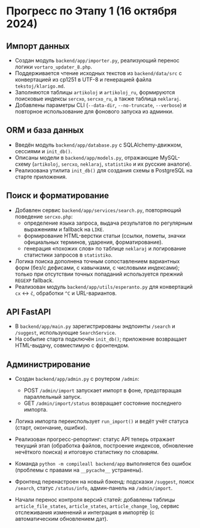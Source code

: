 # Прогресс по Этапу 1 (16 октября 2024)

## Импорт данных

- Создан модуль `backend/app/importer.py`, реализующий перенос логики `vortaro_updater_8.php`.
- Поддерживается чтение исходных текстов из `backend/data/src` с конвертацией из cp1251 в UTF-8 и генерацией файла `tekstoj/klarigo.md`.
- Заполняются таблицы `artikoloj` и `artikoloj_ru`, формируются поисковые индексы `sercxo`, `sercxo_ru`, а также таблица `neklaraj`.
- Добавлены параметры CLI (`--data-dir`, `--no-truncate`, `--verbose`) и повторное использование для фонового запуска из админки.

## ORM и база данных

- Введён модуль `backend/app/database.py` с SQLAlchemy-движком, сессиями и `init_db()`.
- Описаны модели в `backend/app/models.py`, отражающие MySQL-схему (`artikoloj`, `sercxo`, `neklaraj`, `statistiko` и их русские аналоги).
- Реализована утилита `init_db()` для создания схемы в PostgreSQL на старте приложения.

## Поиск и форматирование

- Добавлен сервис `backend/app/services/search.py`, повторяющий поведение `sercxo.php`:
  - определение языка запроса, выдача результатов по регулярным выражениям и fallback на `LIKE`.
  - формирование HTML-верстки статьи (ссылки, пометы, значки официальных терминов, ударения, форматирование).
  - генерация «похожих слов» по таблице `neklaraj` и логирование статистики запросов в `statistiko`.
- Логика поиска дополнена точным сопоставлением вариантных форм (без/с дефисами, с кавычками, с числовыми индексами); только при отсутствии точных попаданий используется прежний `REGEXP` fallback.
- Реализован модуль `backend/app/utils/esperanto.py` для конвертаций `cx` ↔ `ĉ`, обработки `^C` и URL-вариантов.

## API FastAPI

- В `backend/app/main.py` зарегистрированы эндпоинты `/search` и `/suggest`, использующие `SearchService`.
- На событие старта подключён `init_db()`; приложение возвращает HTML-выдачу, совместимую с фронтендом.

## Администрирование

- Создан `backend/app/admin.py` с роутером `/admin`:
  - POST `/admin/import` запускает импорт в фоне, предотвращая параллельный запуск.
  - GET `/admin/import/status` возвращает состояние последнего импорта.
- Логика импорта переиспользует `run_import()` и ведёт учёт статуса (старт, окончание, ошибки).
- Реализован прогресс-репортинг: статус API теперь отражает текущий этап (обработка файлов, построение индексов, обновление нечёткого поиска) и итоговую статистику по словарям.

- Команда `python -m compileall backend/app` выполняется без ошибок (проблемы с правами на `__pycache__` устранены).

- Фронтенд перенастроен на новый бэкенд: подсказки `/suggest`, поиск `/search`, статус `/status/info`, админ-панель на `/admin/import`.
- Начали перенос контроля версий статей: добавлены таблицы `article_file_states`, `article_states`, `article_change_log`, сервис отслеживания изменений и интеграция в импортёр (с автоматическим обновлением дат).
